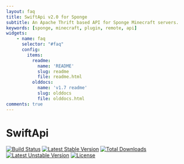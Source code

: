 ```yaml
---
layout: faq
title: SwiftApi v2.0 for Sponge 
subtitle: An Apache Thrift based API for Sponge Minecraft servers.
keywords: [sponge, minecraft, plugin, remote, api]
widgets:
    - name: faq
      selector: "#faq"
      config:
        items:
          readme:
            name: 'README'
            slug: readme
            file: readme.html
          olddocs:
            name: 'v1.7 readme'
            slug: olddocs
            file: olddocs.html
comments: true
---
```

SwiftApi
========================

[![Build Status](https://travis-ci.org/RobinRadic/blade-extensions.svg?branch=master)](https://travis-ci.org/RobinRadic/blade-extensions)
[![Latest Stable Version](https://poser.pugx.org/radic/blade-extensions/v/stable.svg)](https://packagist.org/packages/radic/blade-extensions)
[![Total Downloads](https://poser.pugx.org/radic/blade-extensions/downloads.svg)](https://packagist.org/packages/radic/blade-extensions)
[![Latest Unstable Version](https://poser.pugx.org/radic/blade-extensions/v/unstable.svg)](https://packagist.org/packages/radic/blade-extensions)
[![License](https://poser.pugx.org/radic/blade-extensions/license.svg)](https://packagist.org/packages/radic/blade-extensions)

